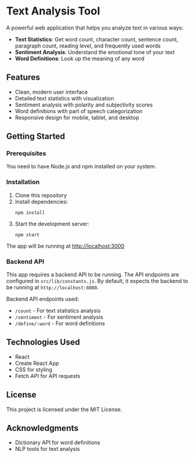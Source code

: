 # Text Analysis Tool

A powerful web application that helps you analyze text in various ways:

- **Text Statistics**: Get word count, character count, sentence count, paragraph count, reading level, and frequently used words
- **Sentiment Analysis**: Understand the emotional tone of your text
- **Word Definitions**: Look up the meaning of any word

## Features

- Clean, modern user interface
- Detailed text statistics with visualization
- Sentiment analysis with polarity and subjectivity scores
- Word definitions with part of speech categorization
- Responsive design for mobile, tablet, and desktop

## Getting Started

### Prerequisites

You need to have Node.js and npm installed on your system.

### Installation

1. Clone this repository
2. Install dependencies:
   ```
   npm install
   ```
3. Start the development server:
   ```
   npm start
   ```
   
The app will be running at [http://localhost:3000](http://localhost:3000)

### Backend API

This app requires a backend API to be running. The API endpoints are configured in `src/lib/constants.js`. By default, it expects the backend to be running at `http://localhost:8080`.

Backend API endpoints used:
- `/count` - For text statistics analysis
- `/sentiment` - For sentiment analysis
- `/define/:word` - For word definitions

## Technologies Used

- React 
- Create React App
- CSS for styling
- Fetch API for API requests

## License

This project is licensed under the MIT License.

## Acknowledgments

- Dictionary API for word definitions
- NLP tools for text analysis
